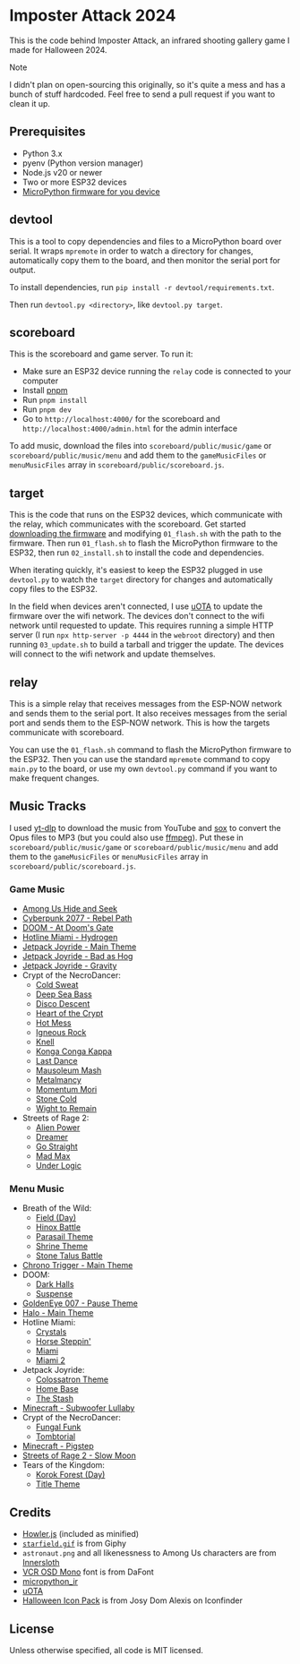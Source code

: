 # Imposter Attack 2024

This is the code behind Imposter Attack, an infrared shooting gallery game I made for Halloween 2024.

> [!NOTE]
> I didn't plan on open-sourcing this originally, so it's quite a mess and has a bunch of stuff hardcoded. Feel free to send a pull request if you want to clean it up.

## Prerequisites

- Python 3.x
- pyenv (Python version manager)
- Node.js v20 or newer
- Two or more ESP32 devices
- [MicroPython firmware for you device](https://micropython.org/download/ESP32_GENERIC/)

## devtool

This is a tool to copy dependencies and files to a MicroPython board over serial. It wraps `mpremote` in order to watch a directory for changes, automatically copy them to the board, and then monitor the serial port for output.

To install dependencies, run `pip install -r devtool/requirements.txt`.

Then run `devtool.py <directory>`, like `devtool.py target`.

## scoreboard

This is the scoreboard and game server. To run it:

- Make sure an ESP32 device running the `relay` code is connected to your computer
- Install [pnpm](https://pnpm.io/installation)
- Run `pnpm install`
- Run `pnpm dev`
- Go to `http://localhost:4000/` for the scoreboard and `http://localhost:4000/admin.html` for the admin interface

To add music, download the files into `scoreboard/public/music/game` or `scoreboard/public/music/menu` and add them to the `gameMusicFiles` or `menuMusicFiles` array in `scoreboard/public/scoreboard.js`.

## target

This is the code that runs on the ESP32 devices, which communicate with the relay, which communicates with the scoreboard. Get started [downloading the firmware](https://micropython.org/download/ESP32_GENERIC/) and modifying `01_flash.sh` with the path to the firmware. Then run `01_flash.sh` to flash the MicroPython firmware to the ESP32, then run `02_install.sh` to install the code and dependencies.

When iterating quickly, it's easiest to keep the ESP32 plugged in use `devtool.py` to watch the `target` directory for changes and automatically copy files to the ESP32.

In the field when devices aren't connected, I use [uOTA](https://github.com/mkomon/uota) to update the firmware over the wifi network. The devices don't connect to the wifi network until requested to update. This requires running a simple HTTP server (I run `npx http-server -p 4444` in the `webroot` directory) and then running `03_update.sh` to build a tarball and trigger the update. The devices will connect to the wifi network and update themselves.

## relay

This is a simple relay that receives messages from the ESP-NOW network and sends them to the serial port. It also receives messages from the serial port and sends them to the ESP-NOW network. This is how the targets communicate with scoreboard.

You can use the `01_flash.sh` command to flash the MicroPython firmware to the ESP32. Then you can use the standard `mpremote` command to copy `main.py` to the board, or use my own `devtool.py` command if you want to make frequent changes.

## Music Tracks

I used [yt-dlp](https://github.com/yt-dlp/yt-dlp) to download the music from YouTube and [sox](https://sox.sourceforge.net/) to convert the Opus files to MP3 (but you could also use [ffmpeg](https://ffmpeg.org/)). Put these in `scoreboard/public/music/game` or `scoreboard/public/music/menu` and add them to the `gameMusicFiles` or `menuMusicFiles` array in `scoreboard/public/scoreboard.js`.

### Game Music

- [Among Us Hide and Seek](https://www.youtube.com/watch?v=0bnSKWV4t8E)
- [Cyberpunk 2077 - Rebel Path](https://www.youtube.com/watch?v=AGsjA1pXajk)
- [DOOM - At Doom's Gate](https://www.youtube.com/watch?v=BSsfjHCFosw)
- [Hotline Miami - Hydrogen](https://www.youtube.com/watch?v=SNE2oCZH_4k)
- [Jetpack Joyride - Main Theme](https://www.youtube.com/watch?v=MiUjLJJligs)
- [Jetpack Joyride - Bad as Hog](https://www.youtube.com/watch?v=ER8GWCPvvCU)
- [Jetpack Joyride - Gravity](https://www.youtube.com/watch?v=KUUPG3jqS8o)
- Crypt of the NecroDancer:
  - [Cold Sweat](https://www.youtube.com/watch?v=_-NcLHvn2I0&list=PLhFC8pd7oZvwJYhjmpZVyaKG7CUNoVvae&index=16)
  - [Deep Sea Bass](https://www.youtube.com/watch?v=Sr1naG_GSAs&list=PLhFC8pd7oZvwJYhjmpZVyaKG7CUNoVvae&index=22)
  - [Disco Descent](https://www.youtube.com/watch?v=fvyXOXbi8kE&list=PLhFC8pd7oZvwJYhjmpZVyaKG7CUNoVvae&index=4)
  - [Heart of the Crypt](https://www.youtube.com/watch?v=nTYiuhX6kf0&list=PLhFC8pd7oZvwJYhjmpZVyaKG7CUNoVvae&index=20)
  - [Hot Mess](https://www.youtube.com/watch?v=40kBkxknDGk&list=PLhFC8pd7oZvwJYhjmpZVyaKG7CUNoVvae&index=17)
  - [Igneous Rock](https://www.youtube.com/watch?v=Wvnb42Lp4AY&list=PLhFC8pd7oZvwJYhjmpZVyaKG7CUNoVvae&index=13)
  - [Knell](https://www.youtube.com/watch?v=ftyE2w1CUFs&list=PLhFC8pd7oZvwJYhjmpZVyaKG7CUNoVvae&index=23)
  - [Konga Conga Kappa](https://www.youtube.com/watch?v=WUAq7-YpO0w&list=PLhFC8pd7oZvwJYhjmpZVyaKG7CUNoVvae&index=7)
  - [Last Dance](https://www.youtube.com/watch?v=_yBqlPVmfX0&list=PLhFC8pd7oZvwJYhjmpZVyaKG7CUNoVvae&index=25)
  - [Mausoleum Mash](https://www.youtube.com/watch?v=PH-fHEZWxWc&list=PLhFC8pd7oZvwJYhjmpZVyaKG7CUNoVvae&index=6)
  - [Metalmancy](https://www.youtube.com/watch?v=C8sSkxgmueA&list=PLhFC8pd7oZvwJYhjmpZVyaKG7CUNoVvae&index=11)
  - [Momentum Mori](https://www.youtube.com/watch?v=nZiorkb9F1M&list=PLhFC8pd7oZvwJYhjmpZVyaKG7CUNoVvae&index=24)
  - [Stone Cold](https://www.youtube.com/watch?v=MJ-yuVymMLw&list=PLhFC8pd7oZvwJYhjmpZVyaKG7CUNoVvae&index=12)
  - [Wight to Remain](https://www.youtube.com/watch?v=am05YeWW-Mo&list=PLhFC8pd7oZvwJYhjmpZVyaKG7CUNoVvae&index=21)
- Streets of Rage 2:
  - [Alien Power](https://www.youtube.com/watch?v=_xC8PnEUmwY&list=PLB7F9A5456C337B43&index=10)
  - [Dreamer](https://www.youtube.com/watch?v=Xlb8UYuSIp8&list=PLB7F9A5456C337B43&index=9)
  - [Go Straight](https://www.youtube.com/watch?v=E5g-QHq925o&list=PLB7F9A5456C337B43&index=1)
  - [Mad Max](https://www.youtube.com/watch?v=i-lc624eNwY&list=PLB7F9A5456C337B43&index=19)
  - [Under Logic](https://www.youtube.com/watch?v=SauvTwBDpto&list=PLB7F9A5456C337B43&index=11)

### Menu Music

- Breath of the Wild:
  - [Field (Day)](https://www.youtube.com/watch?v=xGi23M_5lXg)
  - [Hinox Battle](https://www.youtube.com/watch?v=jv487XpKudE)
  - [Parasail Theme](https://www.youtube.com/watch?v=5vwWFYy9UA0)
  - [Shrine Theme](https://www.youtube.com/watch?v=4IakZtHzBL8)
  - [Stone Talus Battle](https://www.youtube.com/watch?v=z2vaSlpliEs)
- [Chrono Trigger - Main Theme](https://www.youtube.com/watch?v=-1LDIPBWjtU)
- DOOM:
  - [Dark Halls](https://www.youtube.com/watch?v=gKHOiTE_2sM)
  - [Suspense](https://www.youtube.com/watch?v=FMex4f8cwEY)
- [GoldenEye 007 - Pause Theme](https://www.youtube.com/watch?v=A7lLHJ6yfH0)
- [Halo - Main Theme](https://www.youtube.com/watch?v=0jXTBAGv9ZQ)
- Hotline Miami:
  - [Crystals](https://www.youtube.com/watch?v=AVblOqZBlJw)
  - [Horse Steppin'](https://www.youtube.com/watch?v=wa3qqfgp1Ns)
  - [Miami](https://www.youtube.com/watch?v=IKuA-m_6eOo&list=PLLKwfUfqCCODZUCwMBeMlv182Fy187gmA&index=6)
  - [Miami 2](https://www.youtube.com/watch?v=eFHtlECedPA&list=PLLKwfUfqCCODZUCwMBeMlv182Fy187gmA&index=7)
- Jetpack Joyride:
  - [Colossatron Theme](https://www.youtube.com/watch?v=YGENC5W77tw&list=PLrcFQHDS0yh34RuuXvEktAEBBFrcIWFFG&index=13)
  - [Home Base](https://www.youtube.com/watch?v=Cu3cbjfq4B0&list=PLrcFQHDS0yh34RuuXvEktAEBBFrcIWFFG&index=1)
  - [The Stash](https://www.youtube.com/watch?v=RUNDA23MGHA&list=PLrcFQHDS0yh34RuuXvEktAEBBFrcIWFFG&index=6)
- [Minecraft - Subwoofer Lullaby](https://www.youtube.com/watch?v=Gpd85y_iTxY)
- Crypt of the NecroDancer:
  - [Fungal Funk](https://www.youtube.com/watch?v=d-rvJ3ygqiU&list=PLhFC8pd7oZvwJYhjmpZVyaKG7CUNoVvae&index=8)
  - [Tombtorial](https://www.youtube.com/watch?v=1ZU6F0srCl0&list=PLhFC8pd7oZvwJYhjmpZVyaKG7CUNoVvae&index=1)
- [Minecraft - Pigstep](https://www.youtube.com/watch?v=R9eC3WBRKeY)
- [Streets of Rage 2 - Slow Moon](https://www.youtube.com/watch?v=Xeloqt4Wkcw&list=PLB7F9A5456C337B43&index=13)
- Tears of the Kingdom:
  - [Korok Forest (Day)](https://www.youtube.com/watch?v=h7otsWhLC80)
  - [Title Theme](https://www.youtube.com/watch?v=fcLKaNLN5Xg)

## Credits

- [Howler.js](https://howlerjs.com) (included as minified)
- [`starfield.gif`](https://giphy.com/gifs/starfield-pico8-l3vRnoppYtfEbemBO) is from Giphy
- `astronaut.png` and all likenessness to Among Us characters are from [Innersloth](https://www.innersloth.com/games/among-us/)
- [VCR OSD Mono](https://www.dafont.com/vcr-osd-mono.font) font is from DaFont
- [micropython_ir](https://github.com/peterhinch/micropython_ir)
- [uOTA](https://github.com/mkomon/uota)
- [Halloween Icon Pack](https://www.iconfinder.com/iconsets/halloween-01) is from Josy Dom Alexis on Iconfinder

## License

Unless otherwise specified, all code is MIT licensed.
